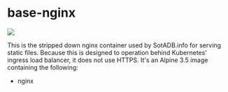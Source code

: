 # base-nginx

[![](https://images.microbadger.com/badges/image/sotadb/base-nginx.svg)](https://microbadger.com/images/sotadb/base-nginx "Get your own image badge on microbadger.com")


This is the stripped down nginx container used by SotADB.info for serving 
static files. Because this is designed to operation behind Kubernetes' 
ingress load balancer, it does not use HTTPS. It's an Alpine 3.5 image 
containing the following:

 * nginx

